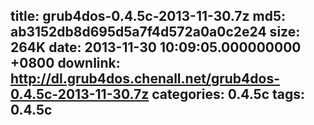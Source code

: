 title: grub4dos-0.4.5c-2013-11-30.7z
md5: ab3152db8d695d5a7f4d572a0a0c2e24
size: 264K
date: 2013-11-30 10:09:05.000000000 +0800
downlink: http://dl.grub4dos.chenall.net/grub4dos-0.4.5c-2013-11-30.7z
categories: 0.4.5c
tags: 0.4.5c
---

